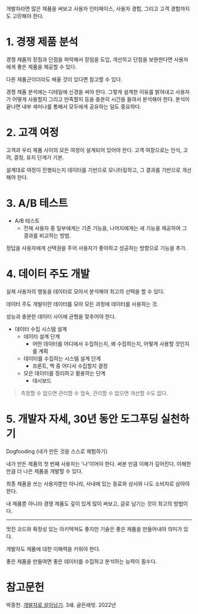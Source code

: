 개발자라면 많은 제품을 써보고 사용자 인터페이스, 사용자 경험, 그리고 고객 경험까지도 고민해야 한다.

# 1. 경쟁 제품 분석

경쟁 제품의 장점과 단점을 파악해서 장점을 도입, 개선하고 단점을 보완한다면 사용자에게 좋은 제품을 제공할 수 있다.

다른 제품군이더라도 배울 것이 있다면 참고할 수 있다.

경쟁 제품 분석에는 디테일에 신경을 써야 한다. 그렇게 설계한 이유를 밝혀내고 사용자가 어떻게 사용할지 그리고 만족할지 등을 충분히 시간을 들여서 분석해야 한다. 분석이 끝나면 내부 세미나를 통해서 모두에게 공유하는 일도 중요하다.

# 2. 고객 여정

고객과 우리 제품 사이의 모든 여정이 설계되어 있어야 한다. 고객 여장으로는 인식, 고려, 결정, 유지 단계가 기본.

설계대로 여정이 진행되는지 데이터를 기반으로 모니터링하고, 그 결과를 기반으로 개선해야 한다.

# 3. A/B 테스트

- A/B 테스트
  - 전체 사용자 중 일부에게는 기존 기능을, 나머지에게는 새 기능을 제공하여 그 결과를 비교하는 방법.

정답을 사용자에게 선택권을 주어 사용자가 좋아하고 성공하는 방향으로 기능을 추가.

# 4. 데이터 주도 개발

실제 사용자의 행동을 데이터로 모아서 분석해야 최고의 선택을 할 수 있다.

데이터 주도 개발이란 데이터를 모아 모든 과정에 데이터를 사용하는 것.

성능과 충분한 데이터 사이에 균형을 맞추어야 한다.

- 데이터 수집 시스템 설계
  - 데이터 설계 단계
    - 어떤 데이터를 어디에서 수집하는지, 왜 수집하는지, 어떻게 사용할 것인지를 계획
  - 데이터를 수집하는 시스템 설계 단계
    - 프론트, 백 중 어디서 수집할지 결정
  - 모은 데이터를 정리하고 활용하는 단계
    - 대시보드

> 측정할 수 없으면 관리할 수 업속, 관리할 수 없으면 개선할 수도 없다.

# 5. 개발자 자세, 30년 동안 도그푸딩 실천하기

Dogfooding (내가 만든 것을 스스로 체험하기)

내가 만든 제품의 첫 번째 사용자는 '나'이어야 한다. 써본 만큼 이해가 깊어진다. 이해한 만큼 더 나은 제품을 개발할 수 있다.

최종 제품을 쓰는 사용자뿐만 아니라, 사내에 있는 동료와 상사와 나도 소비자로 삼아야 한다.

내 제품뿐 아니라 경쟁 제품도 깊이 있게 많이 써보고, 글로 남기는 것이 최고의 방법이다.

----

멋진 코드와 확장성 있는 아키텍쳐도 좋지만 기술은 좋은 제품을 만들어내야 의미가 있다.

개발자도 제품에 대한 이해력을 키워야 한다.

좋은 제품을 만들여면 좋은 데이터를 수집하고 분석하는 능력이 필수다.

# 참고문헌

박종천. [개발자로 살아남기](https://product.kyobobook.co.kr/detail/S000001953766). 3쇄. 골든래빗. 2022년
